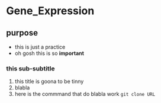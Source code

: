 # Gene_Expression

## purpose
- this is just a practice
- oh gosh this is so **important**

### this sub-subtitle
1. this title is goona to be tinny
2. blabla
3. here is the commmand that do blabla work  `git clone URL`
